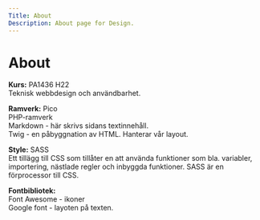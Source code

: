 ```yaml
---
Title: About
Description: About page for Design.
---
```


About
==========================

**Kurs:** PA1436 H22  
Teknisk webbdesign och användbarhet.  

**Ramverk:** Pico  
PHP-ramverk  
Markdown - här skrivs sidans textinnehåll.  
Twig - en påbyggnation av HTML. Hanterar vår layout.  

**Style:** SASS  
Ett tillägg till CSS som tillåter en att använda funktioner som  bla. variabler, importering, nästlade regler och inbyggda funktioner. SASS är en förprocessor till CSS. 

**Fontbibliotek:**  
Font Awesome - ikoner  
Google font - layoten på texten.